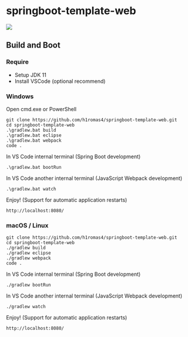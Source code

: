 # springboot-template-web

![](https://github.com/h1romas4/springboot-template-web/workflows/Java%20CI/badge.svg)

## Build and Boot

### Require

* Setup JDK 11
* Install VSCode (optional recommend)

### Windows

Open cmd.exe or PowerShell

```
git clone https://github.com/h1romas4/springboot-template-web.git
cd springboot-template-web
.\gradlew.bat build
.\gradlew.bat eclipse
.\gradlew.bat webpack
code .
```

In VS Code internal terminal (Spring Boot development)

```
.\gradlew.bat bootRun
```

In VS Code another internal terminal (JavaScript Webpack development)

```
.\gradlew.bat watch
```

Enjoy! (Support for automatic application restarts)

```
http://localhost:8080/
```

### macOS / Linux

```
git clone https://github.com/h1romas4/springboot-template-web.git
cd springboot-template-web
./gradlew build
./gradlew eclipse
./gradlew webpack
code .
```

In VS Code internal terminal (Spring Boot development)

```
./gradlew bootRun
```

In VS Code another internal terminal (JavaScript Webpack development)

```
./gradlew watch
```

Enjoy! (Support for automatic application restarts)

```
http://localhost:8080/
```

